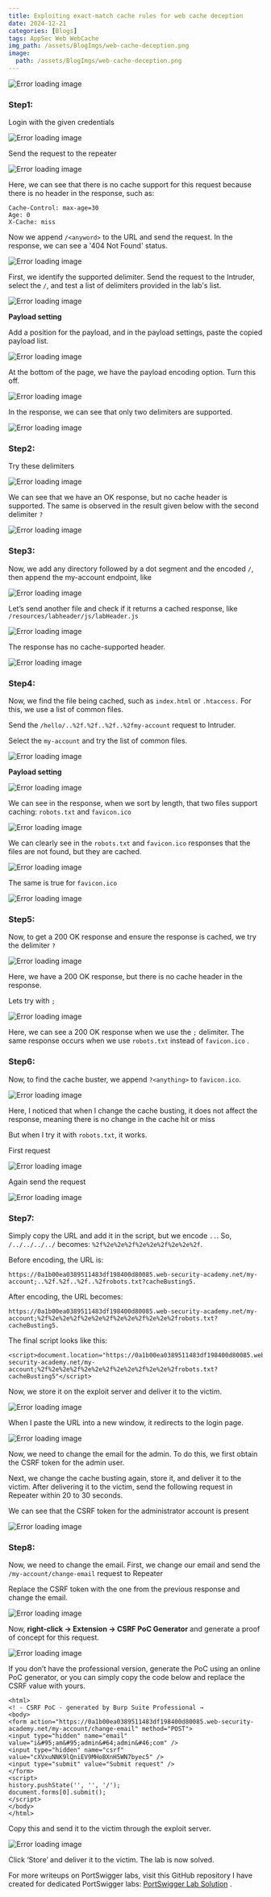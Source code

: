 ```yaml
---
title: Exploiting exact-match cache rules for web cache deception
date: 2024-12-21
categories: [Blogs]
tags: AppSec Web WebCache
img_path: /assets/BlogImgs/web-cache-deception.png
image:
  path: /assets/BlogImgs/web-cache-deception.png
---
```


<img src="/assets/web-cache-deception/image1.png" alt="Error loading image">


### Step1:

Login with the given credentials

<img src="/assets/web-cache-deception/image2.png" alt="Error loading image">

Send the request to the repeater

<img src="/assets/web-cache-deception/image3.png" alt="Error loading image">

Here, we can see that there is no cache support for this request because there is no header in the response, such as:

```
Cache-Control: max-age=30
Age: 0
X-Cache: miss
```

Now we append `/<anyword>` to the URL and send the request. In the response, we can see a '404 Not Found' status.

<img src="/assets/web-cache-deception/image4.png" alt="Error loading image">

First, we identify the supported delimiter. Send the request to the Intruder, select the ` / `, and test a list of delimiters provided in the lab's list.

<img src="/assets/web-cache-deception/image5.png" alt="Error loading image">

**Payload setting**

Add a position for the payload, and in the payload settings, paste the copied payload list.

<img src="/assets/web-cache-deception/image6.png" alt="Error loading image">

At the bottom of the page, we have the payload encoding option. Turn this off.

<img src="/assets/web-cache-deception/image7.png" alt="Error loading image">

In the response, we can see that only two delimiters are supported.

<img src="/assets/web-cache-deception/image8.png" alt="Error loading image">

### Step2:

Try these delimiters

<img src="/assets/web-cache-deception/image9.png" alt="Error loading image">

We can see that we have an OK response, but no cache header is supported. The same is observed in the result given below with the second delimiter ` ? `

<img src="/assets/web-cache-deception/image10.png" alt="Error loading image">

### Step3:

Now, we add any directory followed by a dot segment and the encoded ` / `, then append the my-account endpoint, like

<img src="/assets/web-cache-deception/image11.png" alt="Error loading image">

Let’s send another file and check if it returns a cached response, like `/resources/labheader/js/labHeader.js`

<img src="/assets/web-cache-deception/image12.png" alt="Error loading image">

The response has no cache-supported header.

<img src="/assets/web-cache-deception/image13.png" alt="Error loading image">

### Step4:



Now, we find the file being cached, such as `index.html` or `.htaccess.` For this, we use a list of common files.

Send the `/hello/..%2f.%2f..%2f..%2fmy-account` request to Intruder.

Select the `my-account` and try the list of common files.

<img src="/assets/web-cache-deception/image14.png" alt="Error loading image">


**Payload setting**

<img src="/assets/web-cache-deception/image15.png" alt="Error loading image">

We can see in the response, when we sort by length, that two files support caching: `robots.txt` and `favicon.ico`

<img src="/assets/web-cache-deception/image16.png" alt="Error loading image">

We can clearly see in the `robots.txt` and `favicon.ico` responses that the files are not found, but they are cached.

<img src="/assets/web-cache-deception/image17.png" alt="Error loading image">

The same is true for `favicon.ico`

<img src="/assets/web-cache-deception/image18.png" alt="Error loading image">

### Step5:

Now, to get a 200 OK response and ensure the response is cached, we try the delimiter `?`

<img src="/assets/web-cache-deception/image19.png" alt="Error loading image">

Here, we have a 200 OK response, but there is no cache header in the response.

Lets try with `;`

<img src="/assets/web-cache-deception/image20.png" alt="Error loading image">

Here, we can see a 200 OK response when we use the `;` delimiter. The same response occurs when we use `robots.txt` instead of `favicon.ico` .

### Step6:

Now, to find the cache buster, we append `?<anything>` to `favicon.ico`.

<img src="/assets/web-cache-deception/image21.png" alt="Error loading image">

Here, I noticed that when I change the cache busting, it does not affect the response, meaning there is no change in the cache hit or miss

But when I try it with `robots.txt`, it works.

First request

<img src="/assets/web-cache-deception/image22.png" alt="Error loading image">

Again send the request

<img src="/assets/web-cache-deception/image23.png" alt="Error loading image">

### Step7:

Simply copy the URL and add it in the script, but we encode `..`. So, `/../../../../` becomes:
`%2f%2e%2e%2f%2e%2e%2f%2e%2e%2f`.

Before encoding, the URL is:

```
https://0a1b00ea0389511483df198400d80085.web-security-academy.net/my-account;..%2f.%2f..%2f..%2frobots.txt?cacheBusting5.
```
After encoding, the URL becomes:

```
https://0a1b00ea0389511483df198400d80085.web-security-academy.net/my-account;%2f%2e%2e%2f%2e%2e%2f%2e%2e%2f%2e%2e%2frobots.txt?cacheBusting5.
```

The final script looks like this:

```
<script>document.location="https://0a1b00ea0389511483df198400d80085.web-security-academy.net/my-account;%2f%2e%2e%2f%2e%2e%2f%2e%2e%2f%2e%2e%2frobots.txt?cacheBusting5"</script>

```

Now, we store it on the exploit server and deliver it to the victim.

<img src="/assets/web-cache-deception/image24.png" alt="Error loading image">

When I paste the URL into a new window, it redirects to the login page.

<img src="/assets/web-cache-deception/image25.png" alt="Error loading image">

Now, we need to change the email for the admin. To do this, we first obtain the CSRF token for the admin user.

Next, we change the cache busting again, store it, and deliver it to the victim. After delivering it to the victim, send the following request in Repeater within 20 to 30 seconds.

We can see that the CSRF token for the administrator account is present

<img src="/assets/web-cache-deception/image26.png" alt="Error loading image">

### Step8:

Now, we need to change the email. First, we change our email and send the `/my-account/change-email` request to Repeater

Replace the CSRF token with the one from the previous response and change the email.

<img src="/assets/web-cache-deception/image27.png" alt="Error loading image">

Now, **right-click -> Extension -> CSRF PoC Generator** and generate a proof of concept for this request.

<img src="/assets/web-cache-deception/image28.png" alt="Error loading image">

If you don’t have the professional version, generate the PoC using an online PoC generator, or you can simply copy the code below and replace the CSRF value with yours.

```
<html>
<! - CSRF PoC - generated by Burp Suite Professional →
<body>
<form action="https://0a1b00ea0389511483df198400d80085.web-security-academy.net/my-account/change-email" method="POST">
<input type="hidden" name="email" value="i&#95;am&#95;admin&#64;admin&#46;com" />
<input type="hidden" name="csrf" value="cXVxuNNK9lQniEV9MHoBXnH5WN7byec5" />
<input type="submit" value="Submit request" />
</form>
<script>
history.pushState('', '', '/');
document.forms[0].submit();
</script>
</body>
</html>
```
Copy this and send it to the victim through the exploit server.

<img src="/assets/web-cache-deception/image29.png" alt="Error loading image">

Click ‘Store’ and deliver it to the victim. The lab is now solved.

For more writeups on PortSwigger labs, visit this GitHub repository I have created for dedicated PortSwigger labs: [PortSwigger Lab Solution](https://github.com/mun1bxD/Web-Exploitation) .